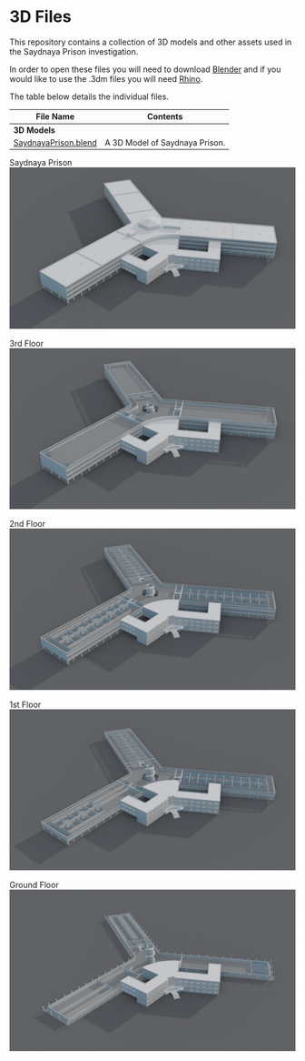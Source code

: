 # 3D Files

This repository contains a collection of 3D models and other assets used in the Saydnaya Prison investigation.

In order to open these files you will need to download [Blender](https://www.blender.org/download/) and if you would like to use the .3dm files you will need [Rhino](https://www.rhino3d.com/).

The table below details the individual files.

| File Name | Contents |
|---|---|
|**3D Models**|
| [SaydnayaPrison.blend](https://fa-public-assets.fra1.cdn.digitaloceanspaces.com/SaydnayaPrison/SaydnayaPrison.blend) | A 3D Model of Saydnaya Prison. |

Saydnaya Prison
![Roof](img/Roof.jpg)

3rd Floor
![3rd Floor](img/3rdFloor.jpg)

2nd Floor
![2nd Floor](img/2ndFloor.jpg)

1st Floor
![1st Floor](img/1stFloor.jpg)

Ground Floor
![Ground Floor](img/GroundFloor.jpg)